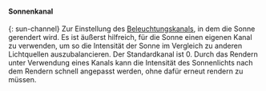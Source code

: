 
#### Sonnenkanal
{: sun-channel}
Zur Einstellung des [Beleuchtungskanals](lights-tab.html#channel), in dem die Sonne gerendert wird. Es ist äußerst hilfreich, für die Sonne einen eigenen Kanal zu verwenden, um so die Intensität der Sonne im Vergleich zu anderen Lichtquellen auszubalancieren. Der Standardkanal ist 0. Durch das Rendern unter Verwendung eines Kanals kann die Intensität des Sonnenlichts nach dem Rendern schnell angepasst werden, ohne dafür erneut rendern zu müssen.